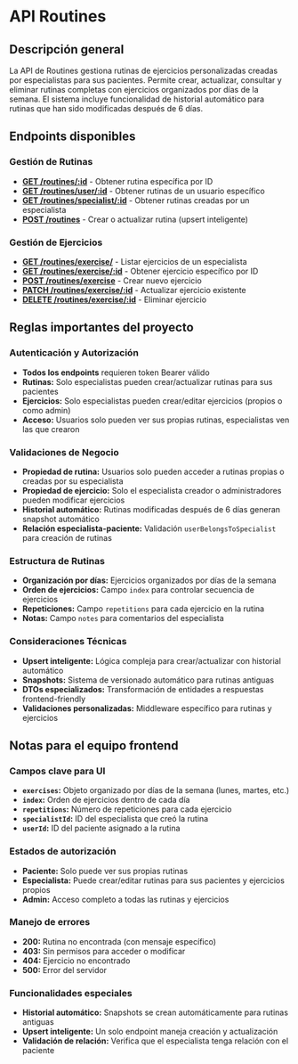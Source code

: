 # API Routines

## Descripción general

La API de Routines gestiona rutinas de ejercicios personalizadas creadas por especialistas para sus pacientes. Permite crear, actualizar, consultar y eliminar rutinas completas con ejercicios organizados por días de la semana. El sistema incluye funcionalidad de historial automático para rutinas que han sido modificadas después de 6 días.

## Endpoints disponibles

### Gestión de Rutinas
- **[GET /routines/:id](get-by-id.md)** - Obtener rutina específica por ID
- **[GET /routines/user/:id](get-by-user-id.md)** - Obtener rutinas de un usuario específico
- **[GET /routines/specialist/:id](get-by-specialist-id.md)** - Obtener rutinas creadas por un especialista
- **[POST /routines](upsert.md)** - Crear o actualizar rutina (upsert inteligente)

### Gestión de Ejercicios
- **[GET /routines/exercise/](list-exercises.md)** - Listar ejercicios de un especialista
- **[GET /routines/exercise/:id](get-exercise.md)** - Obtener ejercicio específico por ID
- **[POST /routines/exercise](create-exercise.md)** - Crear nuevo ejercicio
- **[PATCH /routines/exercise/:id](update-exercise.md)** - Actualizar ejercicio existente
- **[DELETE /routines/exercise/:id](delete-exercise.md)** - Eliminar ejercicio

## Reglas importantes del proyecto

### Autenticación y Autorización
- **Todos los endpoints** requieren token Bearer válido
- **Rutinas:** Solo especialistas pueden crear/actualizar rutinas para sus pacientes
- **Ejercicios:** Solo especialistas pueden crear/editar ejercicios (propios o como admin)
- **Acceso:** Usuarios solo pueden ver sus propias rutinas, especialistas ven las que crearon

### Validaciones de Negocio
- **Propiedad de rutina:** Usuarios solo pueden acceder a rutinas propias o creadas por su especialista
- **Propiedad de ejercicio:** Solo el especialista creador o administradores pueden modificar ejercicios
- **Historial automático:** Rutinas modificadas después de 6 días generan snapshot automático
- **Relación especialista-paciente:** Validación `userBelongsToSpecialist` para creación de rutinas

### Estructura de Rutinas
- **Organización por días:** Ejercicios organizados por días de la semana
- **Orden de ejercicios:** Campo `index` para controlar secuencia de ejercicios
- **Repeticiones:** Campo `repetitions` para cada ejercicio en la rutina
- **Notas:** Campo `notes` para comentarios del especialista

### Consideraciones Técnicas
- **Upsert inteligente:** Lógica compleja para crear/actualizar con historial automático
- **Snapshots:** Sistema de versionado automático para rutinas antiguas
- **DTOs especializados:** Transformación de entidades a respuestas frontend-friendly
- **Validaciones personalizadas:** Middleware específico para rutinas y ejercicios

## Notas para el equipo frontend

### Campos clave para UI
- **`exercises`:** Objeto organizado por días de la semana (lunes, martes, etc.)
- **`index`:** Orden de ejercicios dentro de cada día
- **`repetitions`:** Número de repeticiones para cada ejercicio
- **`specialistId`:** ID del especialista que creó la rutina
- **`userId`:** ID del paciente asignado a la rutina

### Estados de autorización
- **Paciente:** Solo puede ver sus propias rutinas
- **Especialista:** Puede crear/editar rutinas para sus pacientes y ejercicios propios
- **Admin:** Acceso completo a todas las rutinas y ejercicios

### Manejo de errores
- **200:** Rutina no encontrada (con mensaje específico)
- **403:** Sin permisos para acceder o modificar
- **404:** Ejercicio no encontrado
- **500:** Error del servidor

### Funcionalidades especiales
- **Historial automático:** Snapshots se crean automáticamente para rutinas antiguas
- **Upsert inteligente:** Un solo endpoint maneja creación y actualización
- **Validación de relación:** Verifica que el especialista tenga relación con el paciente 